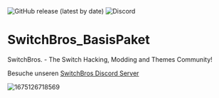 <img alt="GitHub release (latest by date)" src="https://img.shields.io/github/v/release/Switch-Bros/SwitchBros_BasisPaket?label=Version&logo=Version&style=plastic">
<img alt="Discord" src="https://img.shields.io/discord/322458533880659969?label=Discord&style=plastic">

# SwitchBros_BasisPaket
SwitchBros. - The Switch Hacking, Modding and Themes Community!

Besuche unseren [SwitchBros Discord Server](https://discord.gg/aygcJ35)

![1675126718569](https://user-images.githubusercontent.com/13203024/215631767-8a2f5636-c273-4987-b61f-caa6b8b17cd4.png)

